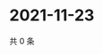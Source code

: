 # 2021-11-23

共 0 条

<!-- BEGIN WEIBO -->
<!-- 最后更新时间 Tue Nov 23 2021 17:15:01 GMT+0800 (China Standard Time) -->

<!-- END WEIBO -->
